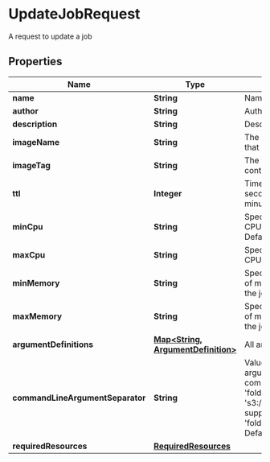

# UpdateJobRequest

A request to update a job

## Properties

| Name | Type | Description | Notes |
|------------ | ------------- | ------------- | -------------|
|**name** | **String** | Name of the job |  |
|**author** | **String** | Author of the job |  [optional] |
|**description** | **String** | Description of this job |  |
|**imageName** | **String** | The name of the Docker image that contains this job |  |
|**imageTag** | **String** | The tag of the Docker image that contains this job |  |
|**ttl** | **Integer** | Time To Live of the job run in seconds  Defaults to 5 minutes(300) |  [optional] |
|**minCpu** | **String** | Specifies minimum number of CPUs to be allocated for the job  Default to 2 |  [optional] |
|**maxCpu** | **String** | Specifies maximum number of CPUs to be allocated for the job |  [optional] |
|**minMemory** | **String** | Specifies the minimum amount of memory to be allocated for the job |  [optional] |
|**maxMemory** | **String** | Specifies the maximum amount of memory to be allocated for the job |  [optional] |
|**argumentDefinitions** | [**Map&lt;String, ArgumentDefinition&gt;**](ArgumentDefinition.md) | All arguments for this job to run |  |
|**commandLineArgumentSeparator** | **String** | Value to separate command line arguments  e.g : If a job has a command line argument named &#39;folder&#39; and the runtime value is &#39;s3://path&#39; then this  would be supplied to the command as &#39;folder{separatorValue}s3://path&#39;  Default to a space |  [optional] |
|**requiredResources** | [**RequiredResources**](RequiredResources.md) |  |  |



